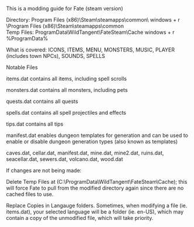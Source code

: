This is a modding guide for Fate (steam version)

Directory:  Program Files (x86)\Steam\steamapps\common\    windows + r  \Program Files (x86)\Steam\steamapps\common\
Temp Files: ProgramData\WildTangent\FateSteam\Cache        windows + r  %ProgramData%

What is covered:
ICONS, ITEMS, MENU, MONSTERS, MUSIC, PLAYER (includes town NPCs), SOUNDS, SPELLS


Notable Files

items.dat           contains all items, including spell scrolls

monsters.dat        contains all monsters, including pets

quests.dat          contains all quests

spells.dat          contains all spell projectiles and effects

tips.dat            contains all tips

manifest.dat        enables dungeon templates for generation and can be used to enable or disable dungeon generation types (also known as templates)

caves.dat, cellar.dat, manifest.dat, mine.dat, mine2.dat, ruins.dat, seacellar.dat, sewers.dat, volcano.dat, wood.dat


If changes are not being made:

Delete Temp Files at (C:\ProgramData\WildTangent\FateSteam\Cache); this will force Fate to pull from the modified directory again since there are no cached files to use.

Replace Copies in Langauge folders. Sometimes, when modifying a file (ie. items.dat), your selected language will be a folder (ie. en-US), which may contain a copy of the unmodified file, which will take priority.
